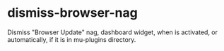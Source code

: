 # dismiss-browser-nag
Dismiss "Browser Update" nag, dashboard widget, when is activated, or automatically, if it is in mu-plugins directory.

